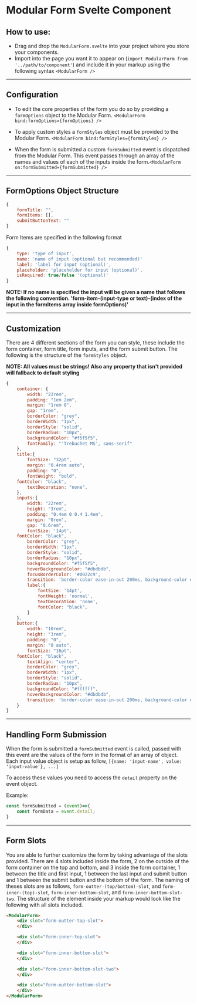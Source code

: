 # Modular Form Svelte Component

## How to use:
 - Drag and drop the `ModularForm.svelte` into your project where you store your components.
 - Import into the page you want it to appear on (`import ModularForm from '../path/to/component'`) and include it in your markup using the following syntax `<ModularForm />`

-----

## Configuration
 - To edit the core properties of the form you do so by providing a `formOptions` object to the Modular Form. `<ModularForm bind:formOptions={formOptions} />`

 - To apply custom styles a `formStyles` object must be provided to the Modular Form. `<ModularForm bind:formStyles={formStyles} />`

 - When the form is submitted a custom `formSubmitted` event is dispatched from the Modular Form. This event passes through an array of the names and values of each of the inputs inside the form.`<ModularForm on:formSubmitted={formSubmitted} />`

-----

## FormOptions Object Structure
```javascript
{
    formTitle: "",
    formItems: [], 
    submitButtonText: ""
} 
```

Form Items are specified in the following format
```javascript
{
    type: 'type of input',
    name: 'name of input (optional but recommended)'
    label: 'label for input (optional)',
    placeholder: 'placeholder for input (optional)',
    isRequired: true/false '(optional)'
}
```
**NOTE: If no name is specified the input will be given a name that follows the following convention. 'form-item-(input-type or text)-(index of the input in the formItems array inside formOptions)'**

-----

## Customization
There are 4 different sections of the form you can style, these include the form container, form title, form inputs, and the form submit button. The following is the structure of the `formStyles` object. 

**NOTE: All values must be strings! Also any property that isn't provided will fallback to default styling**
```javascript
{
    container: {
        width: "22rem",
        padding: "1em 2em",
        margin: "1rem 0",
        gap: "1rem",
        borderColor: "grey",
        borderWidth: "1px",
        borderStyle: "solid",
        borderRadius: "10px",
        backgroundColor: "#f5f5f5",
        fontFamily: "'Trebuchet MS', sans-serif"
    },
    title:{
        fontSize: "32pt",
        margin: "0.4rem auto",
        padding: "0",
        fontWeight: "bold",
	fontColor: "black",
        textDecoration: "none",
    },
    inputs:{
        width: "22rem",
        height: "3rem",
        padding: "0.4em 0 0.4 1.4em",
        margin: "0rem",
        gap: "0.6rem",
        fontSize: '14pt',
	fontColor: "black",
        borderColor: "grey",
        borderWidth: "1px",
        borderStyle: "solid",
        borderRadius: "10px",
        backgroundColor: "#f5f5f5",
        hoverBackgroundColor: "#dbdbdb",
        focusBorderColor: '#0022c9',
        transition: 'border-color ease-in-out 200ms, background-color ease-in-out 200ms, outline ease-in-out 200ms',
        label:{
            fontSize: '14pt',
            fontWeight: 'normal',
            textDecoration: 'none',
			fontColor: "black",
        }
    },
    button:{
        width: "10rem",
        height: "3rem",
        padding: "0",
        margin: "0 auto",
        fontSize: "16pt",
	fontColor: "black",
        textAlign: "center",
        borderColor: "grey",
        borderWidth: "1px",
        borderStyle: "solid",
        borderRadius: "10px",
        backgroundColor: "#ffffff",
        hoverBackgroundColor: "#dbdbdb",
        transition: 'border-color ease-in-out 200ms, background-color ease-in-out 200ms, outline ease-in-out 200ms'
    }
}
```

-----

## Handling Form Submission
When the form is submitted a `formSubmitted` event is called, passed with this event are the values of the form in the format of an array of object. Each input value object is setup as follow, `[{name: 'input-name', value: 'input-value'}, ...]`

To access these values you need to access the `detail` property on the event object.

Example:
```javascript
const formSubmitted = (event)=>{
    const formData = event.detail;
}
```

-----

## Form Slots
You are able to further customize the form by taking advantage of the slots provided. There are 4 slots included inside the form, 2 on the outside of the form container on the top and bottom, and 3 inside the form container, 1 between the title and first input, 1 between the last input and submit button and 1 between the submit button and the bottom of the form. The naming of theses slots are as follows, `form-outter-(top/bottom)-slot`, and `form-inner-(top)-slot`, `form-inner-bottom-slot`, and `form-inner-bottom-slot-two`. The structure of the element inside your markup would look like the following with all slots included.

```html
<ModularForm>
    <div slot="form-outter-top-slot">
    </div>

    <div slot="form-inner-top-slot">
    </div>

    <div slot="form-inner-bottom-slot">
    </div>

    <div slot="form-inner-bottom-slot-two">
    </div>

    <div slot="form-outter-bottom-slot">
    </div>
</ModularForm>
```
